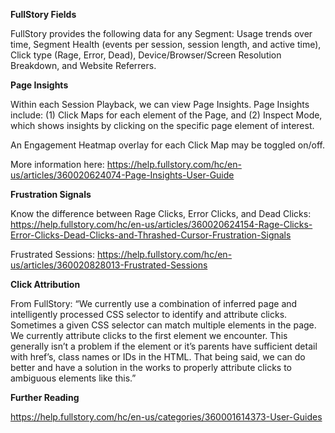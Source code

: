 **FullStory Fields**

FullStory provides the following data for any Segment: Usage trends over time, Segment Health (events per session, session length, and active time), Click type (Rage, Error, Dead), Device/Browser/Screen Resolution Breakdown, and Website Referrers.

**Page Insights**

Within each Session Playback, we can view Page Insights. Page Insights include: (1) Click Maps for each element of the Page, and (2) Inspect Mode, which shows insights by clicking on the specific page element of interest.

An Engagement Heatmap overlay for each Click Map may be toggled on/off.

More information here: https://help.fullstory.com/hc/en-us/articles/360020624074-Page-Insights-User-Guide

**Frustration Signals**

Know the difference between Rage Clicks, Error Clicks, and Dead Clicks: https://help.fullstory.com/hc/en-us/articles/360020624154-Rage-Clicks-Error-Clicks-Dead-Clicks-and-Thrashed-Cursor-Frustration-Signals

Frustrated Sessions: https://help.fullstory.com/hc/en-us/articles/360020828013-Frustrated-Sessions

**Click Attribution**

From FullStory: “We currently use a combination of inferred page and intelligently processed CSS selector to identify and attribute clicks. Sometimes a given CSS selector can match multiple elements in the page. We currently attribute clicks to the first element we encounter. This generally isn’t a problem if the element or it’s parents have sufficient detail with href’s, class names or IDs in the HTML. That being said, we can do better and have a solution in the works to properly attribute clicks to ambiguous elements like this.”

**Further Reading**

https://help.fullstory.com/hc/en-us/categories/360001614373-User-Guides